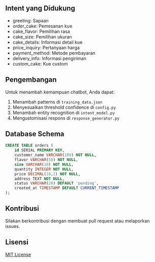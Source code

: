
## Intent yang Didukung

- greeting: Sapaan
- order_cake: Pemesanan kue
- cake_flavor: Pemilihan rasa
- cake_size: Pemilihan ukuran
- cake_details: Informasi detail kue
- price_inquiry: Pertanyaan harga
- payment_method: Metode pembayaran
- delivery_info: Informasi pengiriman
- custom_cake: Kue custom

## Pengembangan

Untuk menambah kemampuan chatbot, Anda dapat:

1. Menambah patterns di `training_data.json`
2. Menyesuaikan threshold confidence di `config.py`
3. Menambah entity recognition di `intent_model.py`
4. Mengustomisasi respons di `response_generator.py`

## Database Schema

```sql
CREATE TABLE orders (
    id SERIAL PRIMARY KEY,
    customer_name VARCHAR(100) NOT NULL,
    flavor VARCHAR(50) NOT NULL,
    size VARCHAR(10) NOT NULL,
    quantity INTEGER NOT NULL,
    price DECIMAL(10,2) NOT NULL,
    address TEXT NOT NULL,
    status VARCHAR(20) DEFAULT 'pending',
    created_at TIMESTAMP DEFAULT CURRENT_TIMESTAMP
);
```

## Kontribusi

Silakan berkontribusi dengan membuat pull request atau melaporkan issues.

## Lisensi

[MIT License](LICENSE)
